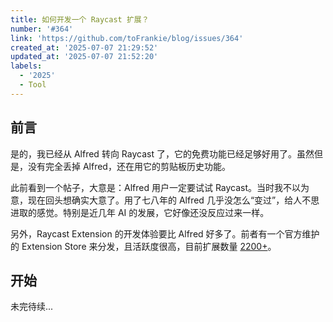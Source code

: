 ```yaml
---
title: 如何开发一个 Raycast 扩展？
number: '#364'
link: 'https://github.com/toFrankie/blog/issues/364'
created_at: '2025-07-07 21:29:52'
updated_at: '2025-07-07 21:52:20'
labels:
  - '2025'
  - Tool
---
```

## 前言

是的，我已经从 Alfred 转向 Raycast 了，它的免费功能已经足够好用了。虽然但是，没有完全丢掉 Alfred，还在用它的剪贴板历史功能。

此前看到一个帖子，大意是：Alfred 用户一定要试试 Raycast。当时我不以为意，现在回头想确实大意了。用了七八年的 Alfred 几乎没怎么“变过”，给人不思进取的感觉。特别是近几年 AI 的发展，它好像还没反应过来一样。

另外，Raycast Extension 的开发体验要比 Alfred 好多了。前者有一个官方维护的 Extension Store 来分发，且活跃度很高，目前扩展数量 [2200+](https://github.com/raycast/extensions/blob/cffac925444c27172ccf9538a15bad35a97a0adf/.github/CODEOWNERS)。

## 开始

未完待续...
